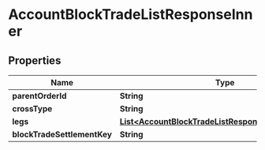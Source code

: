 

# AccountBlockTradeListResponseInner


## Properties

| Name | Type | Description | Notes |
|------------ | ------------- | ------------- | -------------|
|**parentOrderId** | **String** |  |  [optional] |
|**crossType** | **String** |  |  [optional] |
|**legs** | [**List&lt;AccountBlockTradeListResponseInnerLegsInner&gt;**](AccountBlockTradeListResponseInnerLegsInner.md) |  |  [optional] |
|**blockTradeSettlementKey** | **String** |  |  [optional] |



